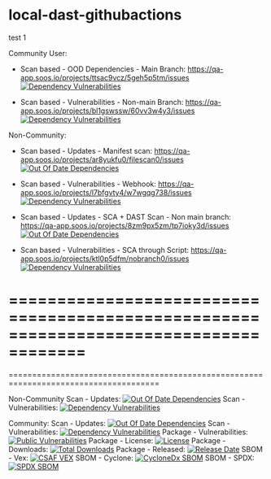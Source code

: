 # local-dast-githubactions
test 1

Community User:

- Scan based - OOD Dependencies - Main Branch: https://qa-app.soos.io/projects/ttsac9vcz/5geh5p5tm/issues
[![Dependency Vulnerabilities](https://img.shields.io/endpoint?url=https%3A%2F%2Fqa-api-hooks.soos.io%2Fapi%2Fshieldsio-badges%3FbadgeType%3DDependencyVulnerabilities%26pid%3D1ft9ta1ee)](https://qa-app.soos.io)

- Scan based - Vulnerabilities - Non-main Branch: https://qa-app.soos.io/projects/bl1gswssw/60vv3w4y3/issues
[![Dependency Vulnerabilities](https://img.shields.io/endpoint?url=https%3A%2F%2Fqa-api-hooks.soos.io%2Fapi%2Fshieldsio-badges%3FbadgeType%3DDependencyVulnerabilities%26pid%3Dkntpw5mcl)](https://qa-app.soos.io)

Non-Community:

- Scan based - Updates - Manifest scan: https://qa-app.soos.io/projects/ar8yukfu0/filescan0/issues
[![Out Of Date Dependencies](https://img.shields.io/endpoint?url=https%3A%2F%2Fqa-api-hooks.soos.io%2Fapi%2Fshieldsio-badges%3FbadgeType%3DOutOfDateDependencies%26pid%3Dws65vrq5f)](https://qa-app.soos.io)

- Scan based - Vulnerabilities - Webhook: https://qa-app.soos.io/projects/l7bfgvty4/w7wgqg738/issues
[![Dependency Vulnerabilities](https://img.shields.io/endpoint?url=https%3A%2F%2Fqa-api-hooks.soos.io%2Fapi%2Fshieldsio-badges%3FbadgeType%3DDependencyVulnerabilities%26pid%3Dawmo7a2as)](https://qa-app.soos.io)

- Scan based - Updates - SCA + DAST Scan - Non main branch: https://qa-app.soos.io/projects/8zm9px5zm/tp7ioky3d/issues
[![Out Of Date Dependencies](https://img.shields.io/endpoint?url=https%3A%2F%2Fqa-api-hooks.soos.io%2Fapi%2Fshieldsio-badges%3FbadgeType%3DOutOfDateDependencies%26pid%3Da0nr0hsln)](https://qa-app.soos.io)

- Scan based - Vulnerabilities - SCA through Script: https://qa-app.soos.io/projects/ktl0p5dfm/nobranch0/issues
[![Dependency Vulnerabilities](https://img.shields.io/endpoint?url=https%3A%2F%2Fqa-api-hooks.soos.io%2Fapi%2Fshieldsio-badges%3FbadgeType%3DDependencyVulnerabilities%26pid%3Dzip20ye16)](https://qa-app.soos.io)


======================================================================================
======================================================================================
======================================================================================

Non-Community
  Scan - Updates: [![Out Of Date Dependencies](https://img.shields.io/endpoint?url=https%3A%2F%2Fqa-api-hooks.soos.io%2Fapi%2Fshieldsio-badges%3FbadgeType%3DOutOfDateDependencies%26pid%3Dt0sqba265)](https://qa-app.soos.io)
  Scan - Vulnerabilities: [![Dependency Vulnerabilities](https://img.shields.io/endpoint?url=https%3A%2F%2Fqa-api-hooks.soos.io%2Fapi%2Fshieldsio-badges%3FbadgeType%3DDependencyVulnerabilities%26pid%3Dcrd3xoei8)](https://qa-app.soos.io)

Community:
  Scan - Updates: [![Out Of Date Dependencies](https://img.shields.io/endpoint?url=https%3A%2F%2Fqa-api-hooks.soos.io%2Fapi%2Fshieldsio-badges%3FbadgeType%3DOutOfDateDependencies%26pid%3Dlagmc10av)](https://qa-app.soos.io)
  Scan - Vulnerabilities: [![Dependency Vulnerabilities](https://img.shields.io/endpoint?url=https%3A%2F%2Fqa-api-hooks.soos.io%2Fapi%2Fshieldsio-badges%3FbadgeType%3DDependencyVulnerabilities%26pid%3D1flxa0e12)](https://qa-app.soos.io)
  Package - Vulnerabilities: [![Public Vulnerabilities](https://img.shields.io/endpoint?url=https%3A%2F%2Fqa-api-hooks.soos.io%2Fapi%2Fshieldsio-badges%3FbadgeType%3DVulnerabilities%26pid%3Dkntpw5mcl%26packageVersion%3Dlatest-stable)](https://qa-app.soos.io/research/packages/NPM/@soos-io/sample-project)
  Package - License: [![License](https://img.shields.io/endpoint?url=https%3A%2F%2Fqa-api-hooks.soos.io%2Fapi%2Fshieldsio-badges%3FbadgeType%3DLicense%26pid%3Dq4oaiv8uy%26packageVersion%3Dlatest-stable)](https://qa-app.soos.io/research/packages/Go/github.com/soos-io%2Fsample-project-go)
  Package - Downloads: [![Total Downloads](https://img.shields.io/endpoint?url=https%3A%2F%2Fqa-api-hooks.soos.io%2Fapi%2Fshieldsio-badges%3FbadgeType%3DDownloads%26pid%3D3nlxhrssk%26packageVersion%3Dlatest-stable)](https://qa-app.soos.io/research/packages/Php/soos/sample-project)
  Package - Released: [![Release Date](https://img.shields.io/endpoint?url=https%3A%2F%2Fqa-api-hooks.soos.io%2Fapi%2Fshieldsio-badges%3FbadgeType%3DReleaseDate%26pid%3Dunurnspmd%26packageVersion%3Dlatest-stable)](https://qa-app.soos.io/research/packages/NuGet/-/Soos.SampleProject)
  SBOM - Vex: [![CSAF VEX](https://img.shields.io/endpoint?url=https%3A%2F%2Fqa-api-hooks.soos.io%2Fapi%2Fshieldsio-badges%3FbadgeType%3DVexSbom%26pid%3D1ft9ta1ee%26packageVersion%3Dlatest-stable)](https://qa-app.soos.io/research/packages/Python/-/soos-sample-project?attributionFormat=CsafVex)
  SBOM - Cyclone: [![CycloneDx SBOM](https://img.shields.io/endpoint?url=https%3A%2F%2Fqa-api-hooks.soos.io%2Fapi%2Fshieldsio-badges%3FbadgeType%3DCycloneDxSbom%26pid%3Dtedat6nka%26packageVersion%3Dlatest-stable)](https://qa-app.soos.io/research/packages/Dart/-/soos_sample_project?attributionFormat=CycloneDx)
  SBOM - SPDX: [![SPDX SBOM](https://img.shields.io/endpoint?url=https%3A%2F%2Fqa-api-hooks.soos.io%2Fapi%2Fshieldsio-badges%3FbadgeType%3DSpdxSbom%26pid%3Dp70ar6kyd%26packageVersion%3Dlatest-stable)](https://qa-app.soos.io/research/packages/Rust/-/soos-sample-project?attributionFormat=Spdx)
